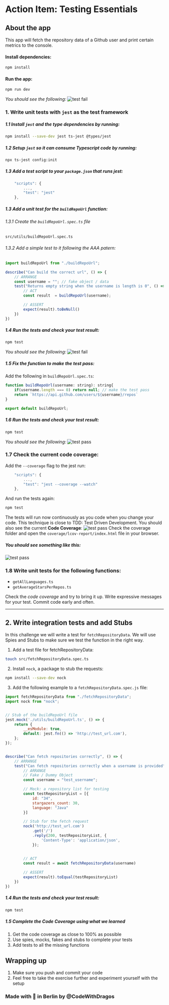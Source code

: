 # Action Item: Testing Essentials

## About the app

This app will fetch the repository data of a Github user and print certain metrics to the console.

#### Install dependencies:
```bash
npm install
```

#### Run the app:
```bash
npm run dev
```
*You should see the following:*
![test fail](examples/app_output.png)


### 1. Write unit tests with `jest` as the test framework

##### 1.1 Install `jest` and the type dependencies by running:
```bash
npm install --save-dev jest ts-jest @types/jest
```
##### 1.2 Setup `jest` so it can consume Typescript code by running:
```bash
npx ts-jest config:init
```
##### 1.3 Add a test script to your `package.json` that runs jest:
```javascript 
    "scripts": {
        ...,
        "test": "jest"
    },
```
##### 1.3 Add a unit test for the `buildRepoUrl` function:
###### 1.3.1 Create the `buildRepoUrl.spec.ts` file
```bash
src/utils/buildRepoUrl.spec.ts
```
###### 1.3.2 Add a simple test to it following the AAA patern:
```javascript
import buildRepoUrl from "./buildRepoUrl";

describe("Can build the correct url", () => {
    // ARRANGE
    const username = ""; // fake object / data
    test("Returns empty string when the username is length is 0", () => {
        // ACT
        const result  = buildRepoUrl(username);

        // ASSERT
        expect(result).toBeNull()
    })
})
```
##### 1.4 Run the tests and check your test result:
```bash
npm test
```
*You should see the following:*
![test fail](examples/test_fail.png)


##### 1.5 Fix the function to make the test pass:
Add the following in `buildRepoUrl.spec.ts`:
```javascript
function buildRepoUrl(username: string): string{
    if(username.length === 0) return null; // make the test pass
    return `https://api.github.com/users/${username}/repos`
}

export default buildRepoUrl;
```

##### 1.6 Run the tests and check your test result:
```bash
npm test
```
*You should see the following:*
![test pass](examples/test_pass.png)


### 1.7 Check the current code coverage:
Add the `--coverage` flag to the jest run:
```javascript 
    "scripts": {
        ...,
        "test": "jest --coverage --watch"
    },
```
And run the tests again:
```bash
npm test
```
The tests will run now continuously as you code when you change your code. This technique is close to TDD: Test Driven Development.
You should also see the current **Code Coverage**:
![test pass](examples/test_coverage.png)
Check the coverage folder and open the `coverage/lcov-report/index.html` file in your browser.
##### You should see something like this:
![test pass](examples/test_coverage_full.png)

### 1.8 Write unit tests for the following functions:
- `getAllLanguages.ts`
- `getAverageStarsPerRepos.ts`

Check the *code coverage* and try to bring it up. Write expressive messages for your test. Commit code early and often.


-----
## 2. Write integration tests and add Stubs

In this challenge we will write a test for `fetchRepositoryData`. We will use Spies and Stubs to make sure we test the function in the right way.

1. Add a test file for fetchRepositoryData:
```bash
touch src/fetchRepositoryData.spec.ts
```
2. Install `nock`, a package to stub the requests:
```bash
npm install --save-dev nock
```
3. Add the following example to a `fetchRepositoryData.spec.js` file:
```javascript 
import fetchRepositoryData from "./fetchRepositoryData";
import nock from "nock";


// Stub of the buildRepoUrl file 
jest.mock('./utils/buildRepoUrl.ts', () => {
    return {
        __esModule: true,
        default: jest.fn(() => 'http://test_url.com'),
    };
});


describe("Can fetch repositories correctly", () => {
    // ARRANGE
    test("Can fetch repositories correctly when a username is provided", async () => {
        // ARRANGE
        // Fake / Dummy Object
        const username = "test_username";

        // Mock: a repository list for testing
        const testRepositoryList = [{
            id: "34",
            stargazers_count: 30,
            language: "Java"
        }]

        // Stub for the fetch request
        nock('http://test_url.com')
            .get('/')
            .reply(200, testRepositoryList, {
                'Content-Type': 'application/json',
            });


        // ACT
        const result = await fetchRepositoryData(username)
        
        // ASSERT
        expect(result).toEqual(testRepositoryList)
    })
})
```
##### 1.4 Run the tests and check your test result:
```bash
npm test
```

##### 1.5 Complete the Code Coverage using what we learned
1. Get the code coverage as close to 100% as possible
2. Use spies, mocks, fakes and stubs to complete your tests
3. Add tests to all the missing functions



## Wrapping up

1. Make sure you push and commit your code
2. Feel free to take the exercise further and experiment yourself with the setup

### Made with :orange_heart: in Berlin by @CodeWithDragos
